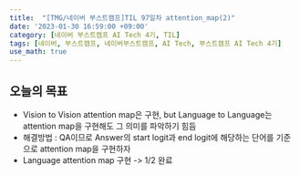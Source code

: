 ```yaml
---
title:  "[TMG/네이버 부스트캠프]TIL 97일차 attention_map(2)"
date: '2023-01-30 16:59:00 +09:00'
category: [네이버 부스트캠프 AI Tech 4기, TIL]
tags: [네이버, 부스트캠프, 네이버부스트캠프, AI Tech, 부스트캠프 AI Tech 4기]
use_math: true
---
```


## 오늘의 목표
- Vision to Vision attention map은 구현, but Language to Language는 attention map을 구현해도 그 의미를 파악하기 힘듬
- 해결방법 : QA이므로 Answer의 start logit과 end logit에 해당하는 단어를 기준으로 attention map을 구현하자
- Language attention map 구현 -> 1/2 완료